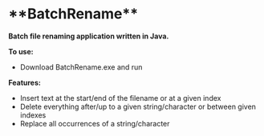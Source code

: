 <h1>**BatchRename**</h1>

**Batch file renaming application written in Java.**

**To use:**
- Download BatchRename.exe and run

**Features:**
- Insert text at the start/end of the filename or at a given index
- Delete everything after/up to a given string/character or between given indexes
- Replace all occurrences of a string/character

